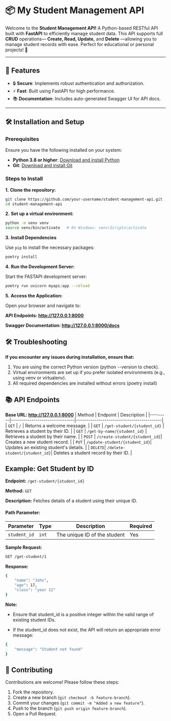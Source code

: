 # 📦 My Student Management API

Welcome to the **Student Management API!** A Python-based RESTful API built with **FastAPI** to efficiently manage student data. This API supports full **CRUD** operations— **Create, Read, Update,** and **Delete** —allowing you to manage student records with ease. Perfect for educational or personal projects! 🎉

---

## 🌟 Features
- 🔒 **Secure**: Implements robust authentication and authorization.
- ⚡ **Fast**: Built using FastAPI for high performance.
- 📚 **Documentation**: Includes auto-generated Swagger UI for API docs.

---
## 🛠 Installation and Setup

### Prerequisites
Ensure you have the following installed on your system:
- **Python 3.8 or higher**: [Download and install Python](https://www.python.org/downloads/)
- **Git**: [Download and install Git](https://git-scm.com/)


### Steps to Install
**1.** **Clone the repository:**
   ```bash
   git clone https://github.com/your-username/student-management-api.git
   cd student-management-api
   ```

**2.** **Set up a virtual environment:**
   ```bash
python -m venv venv
source venv/bin/activate   # On Windows: venv\Scripts\activate
```

   
**3.** **Install Dependencies**
   
   Use `pip` to install the necessary packages:
   ```bash
   poetry install
   ```
     

**4.** **Run the Development Server:**
   
Start the FASTAPI development server:
```bash
poetry run uvicorn myapi:app --reload
```
**5.** **Access the Application:**


Open your browser and navigate to:

**API Endpoints: http://127.0.0.1:8000**

**Swagger Documentation: http://127.0.0.1:8000/docs**


## 🛠 Troubleshooting

**If you encounter any issues during installation, ensure that:**

1. You are using the correct Python version (python --version to check).
2. Virtual environments are set up if you prefer isolated environments (e.g., using venv or virtualenv).
3. All required dependencies are installed without errors (poetry install)


## 📚 API Endpoints

**Base URL: http://127.0.0.1:8000**
| Method  | Endpoint                      | Description                              |
|---------|-------------------------------|------------------------------------------|
| `GET`   | `/`                           | Returns a welcome message.              |
| `GET`   | `/get-student/{student_id}`   | Retrieves a student by their ID.        |
| `GET`   | `/get-by-name/{student_id}`   | Retrieves a student by their name.      |
| `POST`  | `/create-student/{student_id}`| Creates a new student record.           |
| `PUT`   | `/update-student/{student_id}`| Updates an existing student's details.  |
| `DELETE`| `/delete-student/{student_id}`| Deletes a student record by their ID.   |

## Example: Get Student by ID
**Endpoint:** `/get-student/{student_id}`

**Method:** `GET`

**Description:** Fetches details of a student using their unique ID.

#### Path Parameter:
| Parameter    | Type  | Description                  | Required |
|--------------|-------|------------------------------|----------|
| `student_id` | `int` | The unique ID of the student | Yes      |


**Sample Request:**
```bash
GET /get-student/1
```
**Response:**
```bash
{
    "name": "John",
    "age": 17,
    "class": "year 12"
}
```
**Note:**
- Ensure that student_id is a positive integer within the valid range of existing student IDs.
  
- If the student_id does not exist, the API will return an appropriate error message:
```bash
{
    "message": "Student not found"
}
```


## 🤝 Contributing
Contributions are welcome! Please follow these steps:
1. Fork the repository.
2. Create a new branch (`git checkout -b feature-branch`).
3. Commit your changes (`git commit -m "Added a new feature"`).
4. Push to the branch (`git push origin feature-branch`).
5. Open a Pull Request.

